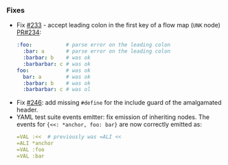 ### Fixes

- Fix [#233](https://github.com/biojppm/rapidyaml/issues/233) - accept leading colon in the first key of a flow map (`UNK` node) [PR#234](https://github.com/biojppm/rapidyaml/pull/234):
  ```yaml
  :foo:           # parse error on the leading colon
    :bar: a       # parse error on the leading colon
    :barbar: b    # was ok
    :barbarbar: c # was ok
  foo:            # was ok
    bar: a        # was ok
    :barbar: b    # was ok
    :barbarbar: c # was ol
  ```
- Fix [#246](https://github.com/biojppm/rapidyaml/issues/246): add missing `#define` for the include guard of the amalgamated header.
- YAML test suite events emitter: fix emission of inheriting nodes. The events for `{<<: *anchor, foo: bar}` are now correctly emitted as:
  ```yaml
  =VAL :<<  # previously was =ALI <<
  =ALI *anchor
  =VAL :foo
  =VAL :bar
  ```
